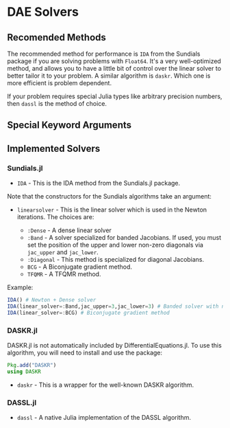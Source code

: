 # DAE Solvers

## Recomended Methods

The recommended method for performance is `IDA` from the Sundials package if you
are solving problems with `Float64`. It's a very well-optimized method, and allows
you to have a little bit of control over the linear solver to better tailor it
to your problem. A similar algorithm is `daskr`. Which one is more efficient
is problem dependent.

If your problem requires special Julia types like arbitrary precision numbers,
then `dassl` is the method of choice.

## Special Keyword Arguments

## Implemented Solvers

### Sundials.jl

- `IDA` - This is the IDA method from the Sundials.jl package.

Note that the constructors for the Sundials algorithms take an argument:

- `linearsolver` - This is the linear solver which is used in the Newton iterations.
  The choices are:

  - `:Dense` - A dense linear solver
  - `:Band` - A solver specialized for banded Jacobians. If used, you must set the
    position of the upper and lower non-zero diagonals via `jac_upper` and
    `jac_lower`.
  - `:Diagonal` - This method is specialized for diagonal Jacobians.
  - `BCG` - A Biconjugate gradient method.
  - `TFQMR` - A TFQMR method.

Example:

```julia
IDA() # Newton + Dense solver
IDA(linear_solver=:Band,jac_upper=3,jac_lower=3) # Banded solver with nonzero diagonals 3 up and 3 down
IDA(linear_solver=:BCG) # Biconjugate gradient method                                   
```

### DASKR.jl

DASKR.jl is not automatically included by DifferentialEquations.jl. To use this
algorithm, you will need to install and use the package:

```julia
Pkg.add("DASKR")
using DASKR
```

- `daskr` - This is a wrapper for the well-known DASKR algorithm.

### DASSL.jl

- `dassl` - A native Julia implementation of the DASSL algorithm.
